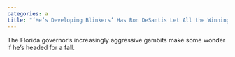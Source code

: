 ```yaml
---
categories: a
title: "‘He’s Developing Blinkers’ Has Ron DeSantis Let All the Winning Go to His Head"
---
```

The Florida governor’s increasingly aggressive gambits make some wonder if he’s headed for a fall.